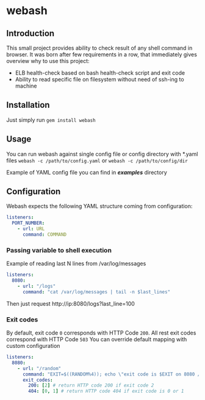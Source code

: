 # webash

## Introduction
This small project provides ability to check result of any shell command in browser.
It was born after few requirements in a row, that immediately gives overview why to use this project:
* ELB health-check based on bash health-check script and exit code
* Ability to read specific file on filesystem without need of ssh-ing to machine

## Installation
Just simply run ```gem install webash```

## Usage
You can run webash against single config file or config directory with *.yaml files
```webash -c /path/to/config.yaml``` or ```webash -c /path/to/config/dir```

Example of YAML config file you can find in **_examples_** directory

## Configuration
Webash expects the following YAML structure coming from configuration:
```yaml
listeners:
  PORT_NUMBER:
    - url: URL
      command: COMMAND
```

### Passing variable to shell execution
Example of reading last N lines from /var/log/messages
```yaml
listeners:
  8080:
    - url: "/logs"
      command: "cat /var/log/messages | tail -n $last_lines"
```
Then just request http://ip:8080/logs?last_line=100

### Exit codes
By default, exit code ```0``` corresponds with HTTP Code ```200```. All rest exit codes correspond with HTTP Code ```503```
You can override default mapping with custom configuration
```yaml
listeners:
  8080:
    - url: "/random"
      command: "EXIT=$((RANDOM%4)); echo \"exit code is $EXIT on 8080 /random \"; exit $EXIT"
      exit_codes:
        200: [2] # return HTTP code 200 if exit code 2
        404: [0, 1] # return HTTP code 404 if exit code is 0 or 1
```
